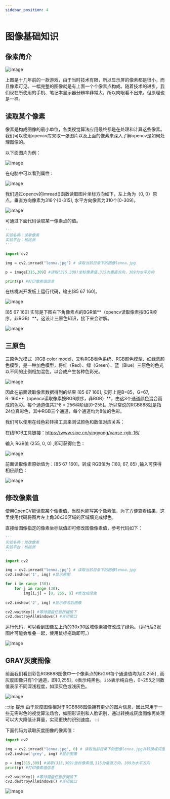 ```yaml
---
sidebar_position: 4
---
```


# 图像基础知识

## 像素简介

![image](./img/image/image1.jpg) 

上图是十几年前的一款游戏，由于当时技术有限，所以显示屏的像素都是很小，而且像素可见。一幅完整的图像就是有上面一个个像素点构成。随着技术的进步，我们现在所使用的手机、笔记本显示器分辨率非常大，所以肉眼看不出来。但原理也是一样。

## 读取某个像素

像素是构成图像的最小单位，各类视觉算法应用最终都是在处理和计算这些像素。我们可以使用opencv库来取一张图片以及上面的像素来深入了解opencv是如何处理图像的。

以下面图片为例：

![image](./img/image/lenna.jpg) 

在电脑中可以看到属性：

![image](./img/image/image2.png) 


我们通过opencv的imread()函数读取图片坐标方向如下，左上角为（0, 0）原点，垂直方向像素为316个[0-315], 水平方向像素为310个[0-309]。

![image](./img/image/image3.png) 

可通过下面代码读取某一像素点的值。

```python
'''
实验名称：读取像素
实验平台：核桃派
'''

import cv2

img = cv2.imread("lenna.jpg") # 读取当前目录下的图像lenna.jpg

p = image[315,309] #读取(315,309)坐标像素值,315为垂直方向，309为水平方向

print(p) #打印像素值信息

```

在核桃派开发板上运行代码，输出[85 67 160]。

![image](./img/image/image4.png) 

[85 67 160] 实际是下图右下角像素点的BGR值**（opencv读取像素按BGR顺序，非RGB）**。这设计三原色知识，接下来会讲解。

![image](./img/image/image5.png) 

## 三原色

三原色光模式（RGB color model，又称RGB表色系统、RGB颜色模型、红绿蓝颜色模型，是一种加色模型，将红（Red）、绿（Green）、蓝（Blue）三原色的色光以不同的比例相加混色，以合成产生各种色彩光。

![image](./img/image/image6.png) 

因此在前面读取像素数据得到的结果 [85 67 160], 实际上是B=85，G=67, R=160**（opencv读取像素按BGR顺序，非RGB）**，由这3个通道颜色混合而成的色彩。每个通道值共2^8 = 256种阶级[0-255]。所以常说的RGB888就是指24位真彩色，其中RGB三个通道，每个通道均为8位的色彩。

我们可以使用在线色彩转换工具来测试颜色和数值对应关系：

在线RGB工具链接：https://www.sioe.cn/yingyong/yanse-rgb-16/

输入 RGB值 (255, 0, 0) ,即可获得红色：

![image](./img/image/image7.png) 

前面读取像素原始值为：[85 67 160]，转成 RGB值为 (160, 67, 85) ,输入可获得相应颜色：

![image](./img/image/image8.png) 

## 修改像素值

使用OpenCV能读取某个像素值，当然也能写某个像素值，为了方便查看结果，这里使用代码将图片左上角30x30区域的区域填充成绿色。

直接给图像指定的像素坐标赋值即可修改图像像素值，参考代码如下：

```python
'''
实验名称：修改像素
实验平台：核桃派
'''

import cv2

img = cv2.imread("lenna.jpg") # 读取当前目录下的图像lenna.jpg
cv2.imshow('1', img) #显示原图

for i in range (30):
    for j in range (30):
        img[i,j] = [0, 255, 0] #修改成绿色
        
cv2.imshow('2', img) #显示修改后图像

cv2.waitKey() #等待键盘任意按键按下
cv2.destroyAllWindows() #关闭窗口
```

运行代码，可以看到图像左上角的30x30区域像素被修改成了绿色。（运行后2张图片可能会堆叠一起，使用鼠标拖动即可。）

![image](./img/image/image9.png) 

## GRAY灰度图像

前面我们看到彩色RGB888图像中一个像素点的B/G/R每个通道值均为[0,255] , 而灰度图像只有1个通道，即[0,255]，`0`表示纯黑色，`255`表示纯白色，0~255之间数值表示不同深浅程度，如深灰色或浅灰色。

![image](./img/image/image10.png) 

:::tip 提示
由于灰度图像相对于RGB888图像拥有更少的图片信息，因此常用于一些无需彩色的视觉算法场合，如图形识别和人脸识别，通过转换成灰度图像再处理可以大大降低计算量，实现更快的识别速度。
:::

下面代码为读取灰度图像的像素值：
```python
import cv2

img = cv2.imread("lenna.jpg", 0) # 读取当前目录下的图像lenna.jpg并转换成灰度图像
cv2.imshow('grey', img) #显示图像

p = img[315,309] #读取(315,309)坐标像素值,315为垂直方向，309为水平方向
print(p) #打印像素值信息

cv2.waitKey() #等待键盘任意按键按下
cv2.destroyAllWindows() #关闭窗口

```
![image](./img/image/image11.png) 
